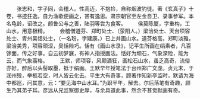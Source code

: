 <!-- { "loadSidebar": true } -->
　　张志和，字子同，会稽人。性高迈，不抱捡，自称烟波钓徒。著《玄真子》十卷，书迹狂逸，自为渔歌便画之，甚有逸思。肃宗朝官至左金吾卫、录事参军。本名龟龄，诏改之。颜鲁公与之善，陆羽等尝为食客。
　　侯莫陈厦，字重构，工山水，用意极精。
　　会稽僧道芬、郑町处士、（荥阳人。）梁洽处士、天台项容处士、青州吴恬处士，（一名玢，字建康。）已上并画山水。道芬格高，郑町淡雅，梁洽美秀，项容顽涩，吴恬险巧。恬有《画山水录》，记平生所画在绢素者，凡百馀面，传之好事。自云初梦寐，有神人指授画法。恬好为顽石，气象深险，能为云，而气象蓊格。
　　王默，师项容，风颠酒狂，画松石山水，虽乏高奇，流俗亦好。醉后以头髻取墨，抵于绢画。王默早年授笔法于台州郑广文虔。贞元末，于润州殁，举柩若空，时人皆云化去。平生大有奇事，顾著作知新亭监时，默请为海中都巡，问其意，云：“要见海中山水耳。”为职半年，解去。尔后落笔有奇趣，顾生乃其弟子耳。彦远从兄监察御史厚，与余具道此事，然余不甚觉默画有奇。
　　
